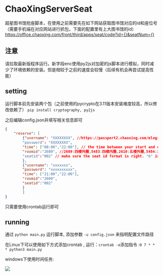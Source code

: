 # ChaoXingServerSeat
超星图书馆抢座脚本，在使用之前需要先在如下网站获取图书馆对应的id和座位号（需要手机端在对应网站进行抓包，下面的配置里有上大图书馆的id）
https://office.chaoxing.com/front/third/apps/seat/code?id={}&seatNum={}

## 注意

请拉取最新版程序运行。新字段enc使用py2js对加密的js脚本进行模拟，同时减少了环境依赖的安装。但是相较于之前的速度会较慢（后续有机会再尝试提高性能）


## setting 
运行脚本前先安装两个包（之前使用的pycrypto在3.11版本安装难度较高，所以修改依赖了） `pip install cryptography, py2js`

之后编辑config.json并填写相关信息即可
```json
{
    "reserve": [
        {"username": "XXXXXXXX", //https://passport2.chaoxing.com/mlogin?loginType=1&newversion=true&fid=&  login this website to make sure your username and password is usable  
        "password": "XXXXXXXX",
        "time": ["08:00","22:00"], // the time between your start and end
        "roomid":"2609", //2609:四楼外圈,5483:四楼内圈,2610:五楼外圈,5484:五楼内圈
        "seatid":"002" // make sure the seat id format is right. "6" is not equal to "006"
        },
        {"username": "xxxxxxx",
        "password": "xxxxxxxxxx",
        "time": ["21:00","22:00"],
        "roomid":"2609",
        "seatid":"002"
        }
        ]
}
```
只需要使用crontab运行即可

## running

通过 `python main.py` 运行脚本, 添加参数 `-u config.json` 来指明配置文件路径

在Linux下可以使用如下方式添加crontab , 运行：`crontab -e`添加指令 :`0 7 * * * python3 main.py`

windows下使用时间任务:

![](https://zideapicbed.oss-cn-shanghai.aliyuncs.com/QQ%E5%9B%BE%E7%89%8720221120213736.png)
